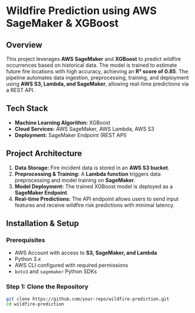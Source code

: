 # **Wildfire Prediction using AWS SageMaker & XGBoost**

## **Overview**
This project leverages **AWS SageMaker** and **XGBoost** to predict wildfire occurrences based on historical data. The model is trained to estimate future fire locations with high accuracy, achieving an **R² score of 0.85**. The pipeline automates data ingestion, preprocessing, training, and deployment using **AWS S3, Lambda, and SageMaker**, allowing real-time predictions via a REST API.

## **Tech Stack**
- **Machine Learning Algorithm:** XGBoost  
- **Cloud Services:** AWS SageMaker, AWS Lambda, AWS S3  
- **Deployment:** SageMaker Endpoint (REST API)  

## **Project Architecture**
1. **Data Storage:** Fire incident data is stored in an **AWS S3 bucket**.
2. **Preprocessing & Training:** A **Lambda function** triggers data preprocessing and model training on **SageMaker**.
3. **Model Deployment:** The trained XGBoost model is deployed as a **SageMaker Endpoint**.
4. **Real-time Predictions:** The API endpoint allows users to send input features and receive wildfire risk predictions with minimal latency.

## **Installation & Setup**
### **Prerequisites**
- AWS Account with access to **S3, SageMaker, and Lambda**
- Python 3.x
- AWS CLI configured with required permissions
- `boto3` and `sagemaker` Python SDKs

### **Step 1: Clone the Repository**
```bash
git clone https://github.com/your-repo/wildfire-prediction.git
cd wildfire-prediction
